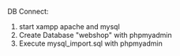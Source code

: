 DB Connect:

1) start xampp apache and mysql 
2) Create Database "webshop" with phpmyadmin
3) Execute mysql_import.sql with phpmyadmin